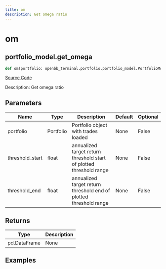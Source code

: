 ```yaml
---
title: om
description: Get omega ratio
---
```

# om

## portfolio_model.get_omega

```python
def om(portfolio: openbb_terminal.portfolio.portfolio_model.PortfolioModel, threshold_start: float, threshold_end: float) -> DataFrame:
```
[Source Code](https://github.com/OpenBB-finance/OpenBBTerminal/tree/main/openbb_terminal/portfolio/portfolio_model.py#L1756)

Description: Get omega ratio

## Parameters

| Name | Type | Description | Default | Optional |
| ---- | ---- | ----------- | ------- | -------- |
| portfolio | Portfolio | Portfolio object with trades loaded | None | False |
| threshold_start | float | annualized target return threshold start of plotted threshold range | None | False |
| threshold_end | float | annualized target return threshold end of plotted threshold range | None | False |

## Returns

| Type | Description |
| ---- | ----------- |
| pd.DataFrame | None |

## Examples

